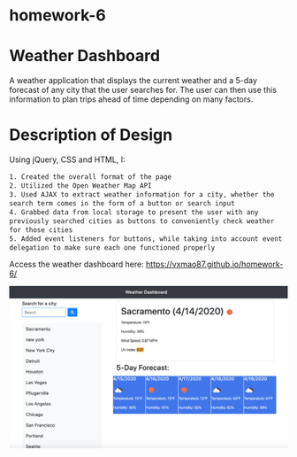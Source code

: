 # homework-6

# Weather Dashboard

A weather application that displays the current weather and a 5-day forecast of any city that the user searches for. The user can then use this information to plan trips ahead of time depending on many factors.

# Description of Design

Using jQuery, CSS and HTML, I:

    1. Created the overall format of the page
    2. Utilized the Open Weather Map API
    3. Used AJAX to extract weather information for a city, whether the search term comes in the form of a button or search input
    4. Grabbed data from local storage to present the user with any previously searched cities as buttons to conveniently check weather for those cities
    5. Added event listeners for buttons, while taking into account event delegation to make sure each one functioned properly

Access the weather dashboard here: https://vxmao87.github.io/homework-6/

![image](Assets/weatherDashboard.png)
